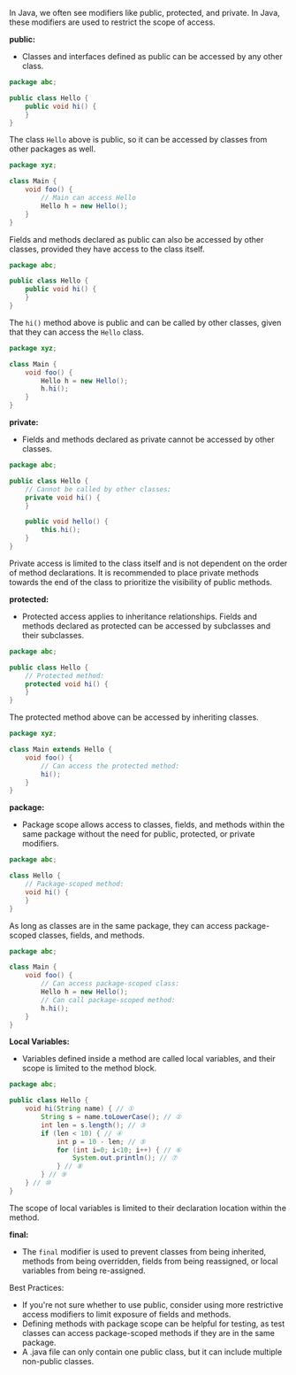 In Java, we often see modifiers like public, protected, and private. In Java, these modifiers are used to restrict the scope of access.

**public:**
- Classes and interfaces defined as public can be accessed by any other class.
```java
package abc;

public class Hello {
    public void hi() {
    }
}
```
The class `Hello` above is public, so it can be accessed by classes from other packages as well.
```java
package xyz;

class Main {
    void foo() {
        // Main can access Hello
        Hello h = new Hello();
    }
}
```
Fields and methods declared as public can also be accessed by other classes, provided they have access to the class itself.
```java
package abc;

public class Hello {
    public void hi() {
    }
}
```
The `hi()` method above is public and can be called by other classes, given that they can access the `Hello` class.
```java
package xyz;

class Main {
    void foo() {
        Hello h = new Hello();
        h.hi();
    }
}
```

**private:**
- Fields and methods declared as private cannot be accessed by other classes.
```java
package abc;

public class Hello {
    // Cannot be called by other classes:
    private void hi() {
    }

    public void hello() {
        this.hi();
    }
}
```
Private access is limited to the class itself and is not dependent on the order of method declarations. It is recommended to place private methods towards the end of the class to prioritize the visibility of public methods.

**protected:**
- Protected access applies to inheritance relationships. Fields and methods declared as protected can be accessed by subclasses and their subclasses.
```java
package abc;

public class Hello {
    // Protected method:
    protected void hi() {
    }
}
```
The protected method above can be accessed by inheriting classes.
```java
package xyz;

class Main extends Hello {
    void foo() {
        // Can access the protected method:
        hi();
    }
}
```

**package:**
- Package scope allows access to classes, fields, and methods within the same package without the need for public, protected, or private modifiers.
```java
package abc;

class Hello {
    // Package-scoped method:
    void hi() {
    }
}
```
As long as classes are in the same package, they can access package-scoped classes, fields, and methods.
```java
package abc;

class Main {
    void foo() {
        // Can access package-scoped class:
        Hello h = new Hello();
        // Can call package-scoped method:
        h.hi();
    }
}
```

**Local Variables:**
- Variables defined inside a method are called local variables, and their scope is limited to the method block.
```java
package abc;

public class Hello {
    void hi(String name) { // ①
        String s = name.toLowerCase(); // ②
        int len = s.length(); // ③
        if (len < 10) { // ④
            int p = 10 - len; // ⑤
            for (int i=0; i<10; i++) { // ⑥
                System.out.println(); // ⑦
            } // ⑧
        } // ⑨
    } // ⑩
}
```
The scope of local variables is limited to their declaration location within the method.

**final:**
- The `final` modifier is used to prevent classes from being inherited, methods from being overridden, fields from being reassigned, or local variables from being re-assigned.

Best Practices:
- If you're not sure whether to use public, consider using more restrictive access modifiers to limit exposure of fields and methods.
- Defining methods with package scope can be helpful for testing, as test classes can access package-scoped methods if they are in the same package.
- A .java file can only contain one public class, but it can include multiple non-public classes.